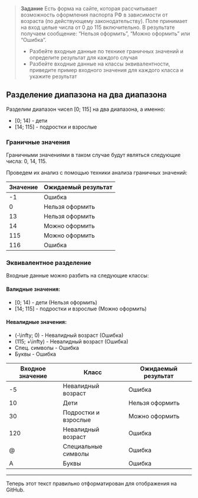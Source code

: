 
> **Задание**
> Есть форма на сайте, которая рассчитывает возможность оформления паспорта РФ в зависимости от возраста (по действующему законодательству). Поле принимает на вход целые числа от 0 до 115 включительно. В результате получаем сообщение: “Нельзя оформить”, “Можно оформить” или “Ошибка”.
>
> - Разбейте входные данные по технике граничных значений и определите результат для каждого случая
> - Разбейте входные данные на классы эквивалентности, приведите пример входного значения для каждого класса и укажите результат

## Разделение диапазона на два диапазона

Разделим диапазон чисел [0; 115] на два диапазона, а именно: 
- [0; 14) - дети
- [14; 115] - подростки и взрослые

### Граничные значения

Граничными значениями в таком случае будут являться следующие числа: 0, 14, 115.

Проведем их анализ с помощью техники анализа граничных значений:

| Значение | Ожидаемый результат |
| -------- | ------------------- |
| -1       | Ошибка              |
| 0        | Нельзя оформить     |
| 13       | Нельзя оформить     |
| 14       | Можно оформить      |
| 115      | Можно оформить      |
| 116      | Ошибка              |

### Эквивалентное разделение

Входные данные можно разбить на следующие классы:

#### Валидные значения:

- [0; 14) - дети (Нельзя оформить)
- [14; 115] - подростки и взрослые (Можно оформить)

#### Невалидные значения:

- \(-\infty; 0\) - Невалидный возраст (Ошибка)
- \(115; +\infty\) - Невалидный возраст (Ошибка)
- Спец. символы - Ошибка
- Буквы - Ошибка

| Входное значение | Класс                      | Ожидаемый результат |
|------------------|----------------------------|---------------------|
| -5               | Невалидный возраст         | Ошибка              |
| 10               | Дети                       | Нельзя оформить     |
| 30               | Подростки и взрослые       | Можно оформить      |
| 120              | Невалидный возраст         | Ошибка              |
| @                | Специальные символы        | Ошибка              |
| A                | Буквы                      | Ошибка              |

---

Теперь этот текст правильно отформатирован для отображения на GitHub.
